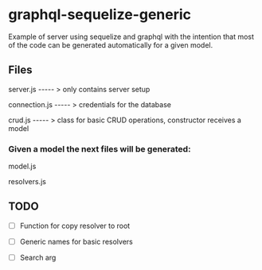 # graphql-sequelize-generic
Example of server using sequelize and graphql with the intention that most of the code
can be generated automatically for a given model.

## Files
server.js    ----- >  only contains server setup

connection.js ----- > credentials for the database

crud.js ----- > class for basic CRUD operations, constructor receives a model

### Given a model the next files will be generated:

model.js

resolvers.js

## TODO
- [ ] Function for copy resolver to root
- [ ] Generic names for basic resolvers
- [ ] Search arg

